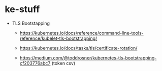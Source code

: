 # ke-stuff

- TLS Bootstapping
  - https://kubernetes.io/docs/reference/command-line-tools-reference/kubelet-tls-bootstrapping/
  - https://kubernetes.io/docs/tasks/tls/certificate-rotation/
 
  - https://medium.com/@toddrosner/kubernetes-tls-bootstrapping-cf203776abc7 (token csv)
  
